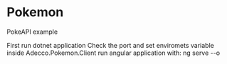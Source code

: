 # Pokemon
PokeAPI example

First run dotnet application
Check the port and set enviromets variable inside Adecco.Pokemon.Client
run angular application with: 
ng serve --o
